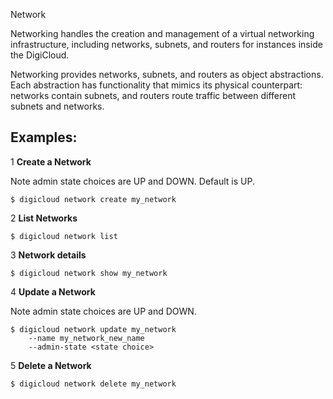 Network

Networking handles the creation and management of a virtual networking infrastructure,
including networks, subnets, and routers for instances inside the DigiCloud.

Networking provides networks, subnets, and routers as object abstractions.
Each abstraction has functionality that mimics its physical counterpart:
networks contain subnets, and routers route traffic between different subnets and networks.

## Examples:
    
1 **Create a Network**

Note admin state choices are UP and DOWN. Default is UP.      

    $ digicloud network create my_network

2 **List Networks**

    $ digicloud network list
3 **Network details**

    $ digicloud network show my_network
4 **Update a Network**

Note admin state choices are UP and DOWN.

    $ digicloud network update my_network
        --name my_network_new_name
        --admin-state <state choice>
    
5 **Delete a Network**

    $ digicloud network delete my_network

